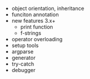 - object orientation, inheritance
- funciton annotation
- new features 3.x+
    - print function
    - f-strings
- operator overloading
- setup tools
- argparse
- generator
- try-catch
- debugger
